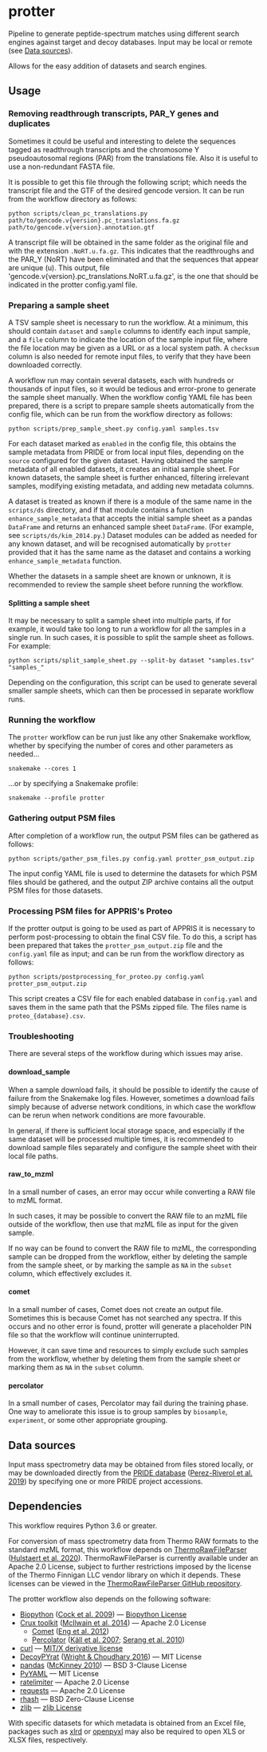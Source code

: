# protter

Pipeline to generate peptide-spectrum matches using different
search engines against target and decoy databases. Input may
be local or remote (see [Data sources](#data-sources)).

Allows for the easy addition of datasets and search engines.

## Usage

### Removing readthrough transcripts, PAR_Y genes and duplicates

Sometimes it could be useful and interesting to delete the sequences tagged as 
readthrough transcripts and the chromosome Y pseudoautosomal regions (PAR) from
the translations file. Also it is useful to use a non-redundant FASTA file.


It is possible to get this file through the following script; which needs the
transcript file and the GTF of the desired gencode version. It can be run from the
workflow directory as follows:
```shell
python scripts/clean_pc_translations.py path/to/gencode.v{version}.pc_translations.fa.gz path/to/gencode.v{version}.annotation.gtf
```

A transcript file will be obtained in the same folder as the original file and with the
extension `.NoRT.u.fa.gz`. This indicates that the readthroughs and the PAR_Y (NoRT)
have been eliminated and that the sequences that appear are unique (u). This output,
file 'gencode.v{version}.pc_translations.NoRT.u.fa.gz', is the one that should be
indicated in the protter config.yaml file.

### Preparing a sample sheet

A TSV sample sheet is necessary to run the workflow. At a minimum, this should
contain `dataset` and `sample` columns to identify each input sample, and a
`file` column to indicate the location of the sample input file, where the file
location may be given as a URL or as a local system path. A `checksum` column is
also needed for remote input files, to verify that they have been downloaded
correctly.

A workflow run may contain several datasets, each with hundreds or thousands of
input files, so it would be tedious and error-prone to generate the sample sheet
manually. When the workflow config YAML file has been prepared, there is a
script to prepare sample sheets automatically from the config file, which can be
run from the workflow directory as follows:
```shell
python scripts/prep_sample_sheet.py config.yaml samples.tsv
```
For each dataset marked as `enabled` in the config file, this obtains the sample
metadata from PRIDE or from local input files, depending on the `source`
configured for the given dataset. Having obtained the sample metadata of all
enabled datasets, it creates an initial sample sheet. For known datasets, the
sample sheet is further enhanced, filtering irrelevant samples, modifying
existing metadata, and adding new metadata columns.

A dataset is treated as known if there is a module of the same name in the
`scripts/ds` directory, and if that module contains a function
`enhance_sample_metadata` that accepts the initial sample sheet as a pandas
`DataFrame` and returns an enhanced sample sheet `DataFrame`. (For example,
see `scripts/ds/kim_2014.py`.) Dataset modules can be added as needed for any
known dataset, and will be recognised automatically by `protter` provided that
it has the same name as the dataset and contains a working
`enhance_sample_metadata` function.

Whether the datasets in a sample sheet are known or unknown, it is
recommended to review the sample sheet before running the workflow.

#### Splitting a sample sheet

It may be necessary to split a sample sheet into multiple parts, if for example,
it would take too long to run a workflow for all the samples in a single run. In
such cases, it is possible to split the sample sheet as follows. For example:
```shell
python scripts/split_sample_sheet.py --split-by dataset "samples.tsv" "samples_"
```
Depending on the configuration, this script can be used to generate several
smaller sample sheets, which can then be processed in separate workflow runs.

### Running the workflow

The `protter` workflow can be run just like any other Snakemake workflow,
whether by specifying the number of cores and other parameters as needed…
```shell
snakemake --cores 1
```

…or by specifying a Snakemake profile:
```shell
snakemake --profile protter
```

### Gathering output PSM files

After completion of a workflow run, the output
PSM files can be gathered as follows:
```shell
python scripts/gather_psm_files.py config.yaml protter_psm_output.zip
```
The input config YAML file is used to determine the datasets
for which PSM files should be gathered, and the output ZIP
archive contains all the output PSM files for those datasets.

### Processing PSM files for APPRIS's Proteo

If the protter output is going to be used as part of APPRIS it is necessary to 
perform post-processing to obtain the final CSV file. To do this, a script has 
been prepared that takes the `protter_psm_output.zip` file and the `config.yaml` 
file as input; and can be run from the
workflow directory as follows:
```shell
python scripts/postprocessing_for_proteo.py config.yaml protter_psm_output.zip
```

This script creates a CSV file for each enabled database in `config.yaml` and saves 
them in the same path that the PSMs zipped file. The files name is `proteo_{database}.csv`.

### Troubleshooting

There are several steps of the workflow during which issues may arise.

#### download_sample

When a sample download fails, it should be possible to identify the cause of
failure from the Snakemake log files. However, sometimes a download fails simply
because of adverse network conditions, in which case the workflow can be rerun
when network conditions are more favourable.

In general, if there is sufficient local storage space, and especially if the
same dataset will be processed multiple times, it is recommended to download
sample files separately and configure the sample sheet with their local file
paths.

#### raw_to_mzml

In a small number of cases, an error may occur while converting a RAW file to
mzML format.

In such cases, it may be possible to convert the RAW file to an mzML file
outside of the workflow, then use that mzML file as input for the given sample.

If no way can be found to convert the RAW file to mzML, the corresponding
sample can be dropped from the workflow, either by deleting the sample from
the sample sheet, or by marking the sample as `NA` in the `subset` column,
which effectively excludes it.

#### comet

In a small number of cases, Comet does not create an output file. Sometimes this
is because Comet has not searched any spectra. If this occurs and no other error
is found, protter will generate a placeholder PIN file so that the workflow will
continue uninterrupted.

However, it can save time and resources to simply exclude such samples from
the workflow, whether by deleting them from the sample sheet or marking them
as `NA` in the `subset` column.

#### percolator

In a small number of cases, Percolator may fail during the training phase. One
way to ameliorate this issue is to group samples by `biosample`, `experiment`,
or some other appropriate grouping.

## Data sources

Input mass spectrometry data may be obtained from files stored locally,
or may be downloaded directly from the
[PRIDE database](https://www.ebi.ac.uk/pride/)
([Perez-Riverol et al. 2019](https://doi.org/10.1093/nar/gky1106))
by specifying one or more PRIDE project accessions.

## Dependencies

This workflow requires Python 3.6 or greater.

For conversion of mass spectrometry data from Thermo RAW
formats to the standard mzML format, this workflow depends on
[ThermoRawFileParser](https://github.com/compomics/ThermoRawFileParser)
([Hulstaert et al. 2020](https://doi.org/10.1021/acs.jproteome.9b00328)).
ThermoRawFileParser is currently available under an Apache 2.0 License,
subject to further restrictions imposed by the license of the Thermo
Finnigan LLC vendor library on which it depends. These licenses can be
viewed in the [ThermoRawFileParser GitHub repository](
https://github.com/compomics/ThermoRawFileParser).

The protter workflow also depends on the following software:

- [Biopython](https://biopython.org/)
  ([Cock et al. 2009](https://doi.org/10.1093/bioinformatics/btp163))
  — [Biopython License](https://github.com/biopython/biopython/blob/master/LICENSE.rst)
- [Crux toolkit](https://crux.ms/)
  ([McIlwain et al. 2014](https://doi.org/10.1021/pr500741y))
  — Apache 2.0 License
  * [Comet](https://crux.ms/commands/comet.html)
    ([Eng et al. 2012](https://doi.org/10.1002/pmic.201200439))
  * [Percolator](https://crux.ms/commands/percolator.html)
    ([Käll et al. 2007](https://doi.org/10.1038/nmeth1113);
    [Serang et al. 2010](https://doi.org/10.1021/pr100594k))
- [curl](https://curl.se)
  — [MIT/X derivative license](http://curl.haxx.se/docs/copyright.html)
- [DecoyPYrat](https://anaconda.org/bioconda/decoypyrat)
  ([Wright & Choudhary 2016](https://doi.org/10.4172/jpb.1000404))
  — MIT License
- [pandas](https://pandas.pydata.org/)
  ([McKinney 2010](https://doi.org/10.25080/Majora-92bf1922-00a))
  — BSD 3-Clause License
- [PyYAML](https://pyyaml.org)
  — MIT License
- [ratelimiter](https://github.com/RazerM/ratelimiter)
  — Apache 2.0 License
- [requests](https://requests.readthedocs.io/en/master/)
  — Apache 2.0 License
- [rhash](https://github.com/rhash/RHash)
  — BSD Zero-Clause License
- [zlib](http://www.zlib.net)
  — [zlib License](http://www.zlib.net/zlib_license.html)

With specific datasets for which metadata is obtained from an Excel
file, packages such as [xlrd](https://pypi.org/project/xlrd/) or
[openpyxl](https://openpyxl.readthedocs.io/en/stable/) may also
be required to open XLS or XLSX files, respectively.
